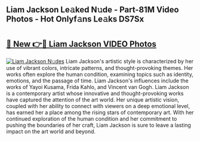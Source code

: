 ## Liam Jackson Le𝚊ked N𝚞de - Part-81M Video Photos - Hot Onlyf𝚊ns Le𝚊ks DS7Sx

# <h2><a href="http://ab68597.deff.icu/?id=Liam+Jackson">🔗 New 👉🔴 Liam Jackson VIDEO Photos</a></h2>

[![Liam Jackson N𝚞des](https://i.imgur.com/rIISA9y.gif)](http://ab68597.deff.icu/?id=Liam+Jackson)
Liam Jackson's artistic style is characterized by her use of vibrant colors, intricate patterns, and thought-provoking themes. Her works often explore the human condition, examining topics such as identity, emotions, and the passage of time. Liam Jackson's influences include the works of Yayoi Kusama, Frida Kahlo, and Vincent van Gogh. Liam Jackson is a contemporary artist whose innovative and thought-provoking works have captured the attention of the art world. Her unique artistic vision, coupled with her ability to connect with viewers on a deep emotional level, has earned her a place among the rising stars of contemporary art. With her continued exploration of the human condition and her commitment to pushing the boundaries of her craft, Liam Jackson is sure to leave a lasting impact on the art world and beyond.
